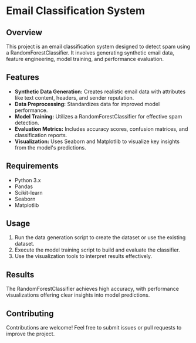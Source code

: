 # Email Classification System

## Overview
This project is an email classification system designed to detect spam using a RandomForestClassifier. It involves generating synthetic email data, feature engineering, model training, and performance evaluation.

## Features
- **Synthetic Data Generation:** Creates realistic email data with attributes like text content, headers, and sender reputation.
- **Data Preprocessing:** Standardizes data for improved model performance.
- **Model Training:** Utilizes a RandomForestClassifier for effective spam detection.
- **Evaluation Metrics:** Includes accuracy scores, confusion matrices, and classification reports.
- **Visualization:** Uses Seaborn and Matplotlib to visualize key insights from the model's predictions.

## Requirements
- Python 3.x
- Pandas
- Scikit-learn
- Seaborn
- Matplotlib

## Usage
1. Run the data generation script to create the dataset or use the existing dataset.
2. Execute the model training script to build and evaluate the classifier.
3. Use the visualization tools to interpret results effectively.

## Results
The RandomForestClassifier achieves high accuracy, with performance visualizations offering clear insights into model predictions.

## Contributing
Contributions are welcome! Feel free to submit issues or pull requests to improve the project.

